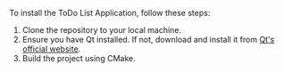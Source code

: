 To install the ToDo List Application, follow these steps:

1. Clone the repository to your local machine.
2. Ensure you have Qt installed. If not, download and install it from [Qt's official website](https://www.qt.io/download).
3. Build the project using CMake.
